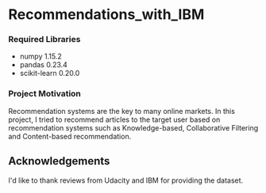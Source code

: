 # Recommendations_with_IBM

### Required Libraries

- numpy 1.15.2
- pandas 0.23.4
- scikit-learn 0.20.0

### Project Motivation
Recommendation systems are the key to many online markets. In this project, I tried to recommend articles to the target user based on recommendation systems such as Knowledge-based, Collaborative Filtering and Content-based recommendation.

## Acknowledgements
I'd like to thank reviews from Udacity and IBM for providing the dataset.
